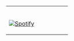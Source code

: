 <table width="100%"> 
  <tr>
  <td width="50%">
      
&nbsp; <br> [![Spotify](https://marcello212.vercel.app/api/spotify)](https://open.spotify.com/marcello/)

  </td>
  <td width="50%">

</p>
  </td>
  </table>

[//]: <> (The `&nbsp;` is to have Aphelion take up more space)
[//]: <> (Old Visits: https://badges.pufler.dev/visits/novatorem/novatorem?logo=GitHub&label=github%20visits&color=336699&logoColor=white&style=flat-square)
